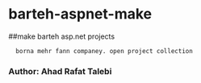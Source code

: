 # barteh-aspnet-make
##make barteh asp.net projects
``` Barteh
  borna mehr fann companey. open project collection
```

### Author: Ahad Rafat Talebi
